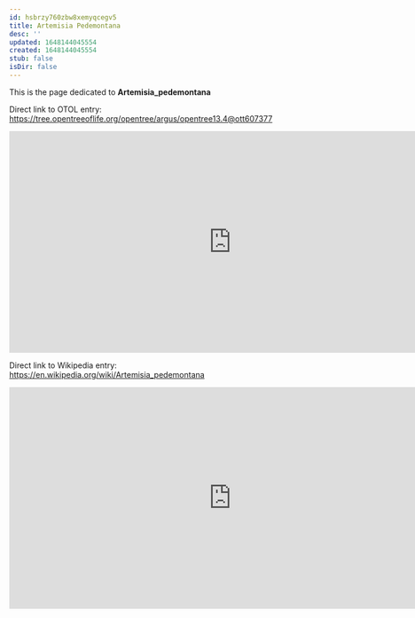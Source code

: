 ```yaml
---
id: hsbrzy760zbw8xemyqcegv5
title: Artemisia Pedemontana
desc: ''
updated: 1648144045554
created: 1648144045554
stub: false
isDir: false
---
```

This is the page dedicated to **Artemisia_pedemontana**


Direct link to OTOL entry: https://tree.opentreeoflife.org/opentree/argus/opentree13.4@ott607377



<html>
    <body>
    <iframe src="https://tree.opentreeoflife.org/opentree/argus/opentree13.4@ott607377"
    width="800" height="400" frameborder="0" allowfullscreen> </iframe>
    </body>
</html>
    


Direct link to Wikipedia entry: https://en.wikipedia.org/wiki/Artemisia_pedemontana



<html>
    <body>
    <iframe src="https://en.wikipedia.org/wiki/Artemisia_pedemontana"
    width="800" height="400" frameborder="0" allowfullscreen> </iframe>
    </body>
</html>
    
